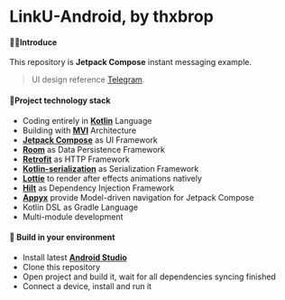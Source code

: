 # LinkU-Android, by thxbrop

#### 🙋‍♂️Introduce

This repository is **Jetpack Compose** instant messaging example.

> UI design reference [Telegram](https://github.com/DrKLO/Telegram).

#### 📙Project technology stack

- Coding entirely in **[Kotlin](https://kotlinlang.org/)** Language
- Building with **[MVI](https://developer.android.com/jetpack/compose/architecture#udf)**
  Architecture
- **[Jetpack Compose](https://developer.android.com/jetpack/compose)** as UI Framework
- **[Room](https://developer.android.com/training/data-storage/room)** as Data Persistence Framework
- **[Retrofit](https://square.github.io/retrofit/)** as HTTP Framework
- **[Kotlin-serialization](https://kotlinlang.org/docs/serialization.html)** as Serialization
  Framework
- **[Lottie](https://github.com/airbnb/lottie-android)** to render after effects animations natively
- **[Hilt](https://developer.android.com/training/dependency-injection/hilt-android)** as Dependency
  Injection Framework
- **[Appyx](https://github.com/bumble-tech/appyx)** provide Model-driven navigation for Jetpack
  Compose
- Kotlin DSL as Gradle Language
- Multi-module development

#### 🎉 Build in your environment

- Install latest **[Android Studio](https://developer.android.com/studio)**
- Clone this repository
- Open project and build it, wait for all dependencies syncing finished
- Connect a device, install and run it
